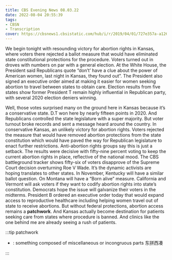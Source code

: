 ```yaml
---
title: CBS Evening News 08.03.22
date: 2022-08-04 20:55:39
tags:
- CBSN
- Transcription
cover: https://cbsnews1.cbsistatic.com/hub/i/r/2019/04/01/727e357a-a126-4138-a2c5-4d3222669d57/thumbnail/640x360/3ff2761028dc5c65cc4f07acd54bcd5c/cbsn2-logo-1920x1080.jpg
---
```

We begin tonight with resounding victory for abortion rights in Kansas, where voters there rejected a ballot measure that would have eliminated state constitutional protections for the procedure. Voters turned out in droves with numbers on par with a general election. At the White House, the President said Republicans quote “don’t’ have a clue about the power of American women, last night in Kansas, they found out”. The President also signed an executive order aimed at making it easier for women seeking abortion to travel between states to obtain care. Election results from five states show former President T remain highly influential in Republican party, with several 2020 election deniers winning.

Well, those votes surprised many on the ground here in Kansas because it’s a conservative state. D.T won here by nearly fifteen points in 2020. And Republicans controlled the state legislature with a super majority. But voter turnout broke records and sent a message heard around the country. In conservative Kansas, an unlikely victory for abortion rights. Voters rejected the measure that would have removed abortion protections from the state constitution which would have paved the way for Republican legislature to enact further restrictions. Anti-abortion rights groups say this is just a setback. The results were decisive with fifty-nine percent voting to keep the current abortion rights in place, reflective of the national mood. The CBS battleground tracker shows fifty-six of voters disapprove of the Supreme Court decision overturning Roe V Wade. It’s the dynamic activists are hoping translates to other states. In November, Kentucky will have a similar ballot question. On Montana will have a “Born alive” measure. California and Vermont will ask voters if they want to codify abortion rights into state’s constitution. Democrats hope the issue will galvanize their voters in the midterms. President B ordered an executive order today that would expand access to reproductive healthcare including helping women travel out of state to receive abortions. But without federal protections, abortion access remains a **patchwork**. And Kansas actually become destination for patients seeking care from states where procedure is banned. And clinics like the one behind me are already seeing a rush of patients. 

:::tip patchwork

- : something composed of miscellaneous or incongruous parts 东拼西凑
  
:::
